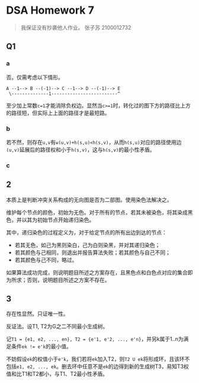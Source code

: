 # DSA Homework 7

> 我保证没有抄袭他人作业。
张子苏 2100012732

## Q1

### a

否。仅需考虑以下情形。

```
A --1--> B --(-1)--> C --1--> D --(-1)--> E
 \--------------1-------------------------^
```

至少加上常数`c=1`才能消除负权边。显然当`c>=1`时，转化过的图下方的路径比上方的路径短，但实际上上面的路径才是最短路。

### b

若不然，则存在`u,v`有`w(u,v)+h(s,u)<h(s,v)`，从而`h(s,u)`对应的路径使用边`(u,v)`延展后的路径权和小于`h(s,v)`，这与`h(s,v)`的最小性矛盾。

### c


## 2

本质上是判断冲突关系构成的无向图是否为二部图。使用染色法解决之。

维护每个节点的颜色，初始为无色。对于所有的节点，若其未被染色，将其染成黑色，并以其为初始节点开始递归染色。

其中，递归染色的过程定义为，对于给定节点的所有出边到达的节点：
- 若其无色，如己为黑则染白，己为白则染黑，并对其递归染色；
- 若其颜色与己相同，则退出并报告算法失败；若其颜色与自己不同；
- 若其颜色与己不同，略过。

如果算法成功完成，则说明题目所述之方案存在，且黑色点和白色点对应的集合即为所求；否则，说明题目所述之方案不存在。

## 3

存在性显然。只证唯一性。

反证法。设T1, T2为G之二不同最小生成树。

记`T1 = {e1, e2, ..., en}, T2 = {e'1, e'2, ..., e'n}`，并另k属于1..n为满足条件`ek != e'k`的最小值。

不妨假设`ek`的权值小于`e'k`，我们若将`ek`加入T2，则`T2 U ek`将形成环，且该环不包括`e1, e2, ..., ek`。删去环中任意不是`ek`的边得到新的生成树T3，易知T3权值和比T1和T2都小，与T1、T2最小性矛盾。
